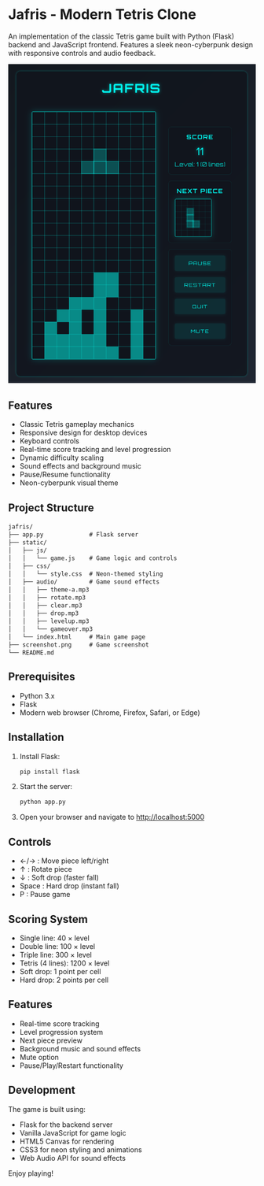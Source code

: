 # Jafris - Modern Tetris Clone

An implementation of the classic Tetris game built with Python (Flask) backend and JavaScript frontend. Features a sleek neon-cyberpunk design with responsive controls and audio feedback.

![Jafris Game Screenshot](screenshot.png)

## Features
- Classic Tetris gameplay mechanics
- Responsive design for desktop devices
- Keyboard controls
- Real-time score tracking and level progression
- Dynamic difficulty scaling
- Sound effects and background music
- Pause/Resume functionality
- Neon-cyberpunk visual theme

## Project Structure
```
jafris/
├── app.py             # Flask server
├── static/
│   ├── js/
│   │   └── game.js    # Game logic and controls
│   ├── css/
│   │   └── style.css  # Neon-themed styling
│   ├── audio/         # Game sound effects
│   │   ├── theme-a.mp3
│   │   ├── rotate.mp3
│   │   ├── clear.mp3
│   │   ├── drop.mp3
│   │   ├── levelup.mp3
│   │   └── gameover.mp3
│   └── index.html     # Main game page
├── screenshot.png     # Game screenshot
└── README.md
```

## Prerequisites
- Python 3.x
- Flask
- Modern web browser (Chrome, Firefox, Safari, or Edge)

## Installation

1. Install Flask:
   ```bash
   pip install flask
   ```

2. Start the server:
   ```bash
   python app.py
   ```

3. Open your browser and navigate to [http://localhost:5000](http://localhost:5000)

## Controls
- ←/→ : Move piece left/right
- ↑ : Rotate piece
- ↓ : Soft drop (faster fall)
- Space : Hard drop (instant fall)
- P : Pause game

## Scoring System
- Single line: 40 × level
- Double line: 100 × level
- Triple line: 300 × level
- Tetris (4 lines): 1200 × level
- Soft drop: 1 point per cell
- Hard drop: 2 points per cell

## Features
- Real-time score tracking
- Level progression system
- Next piece preview
- Background music and sound effects
- Mute option
- Pause/Play/Restart functionality

## Development
The game is built using:
- Flask for the backend server
- Vanilla JavaScript for game logic
- HTML5 Canvas for rendering
- CSS3 for neon styling and animations
- Web Audio API for sound effects

Enjoy playing!
